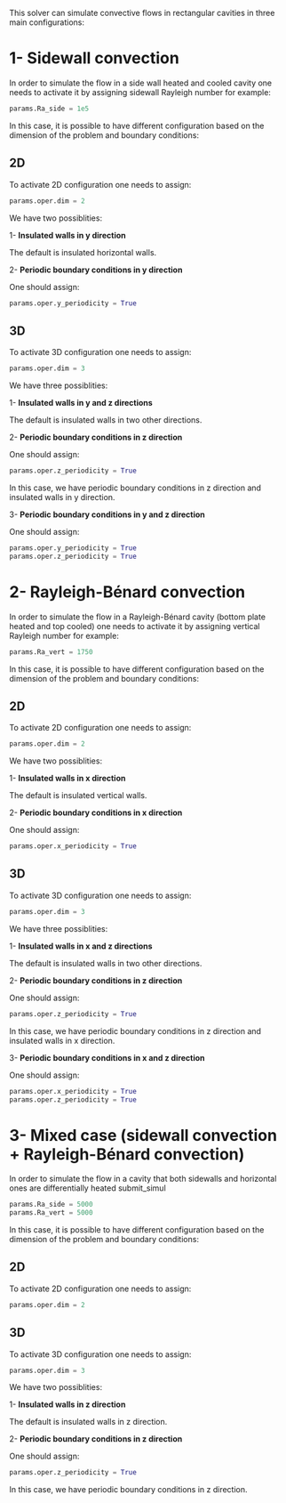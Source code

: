 This solver can simulate convective flows in rectangular cavities in three main configurations:  

# 1- Sidewall convection
In order to simulate the flow in a side wall heated and cooled cavity one needs to activate it by assigning sidewall Rayleigh number for example:

```python
params.Ra_side = 1e5
```
In this case, it is possible to have different configuration based on the dimension of the problem and boundary conditions:

## 2D

To activate 2D configuration one needs to assign:
```python
params.oper.dim = 2
```
We have two possiblities:

1- **Insulated walls in y direction**

The default is insulated horizontal walls.

2- **Periodic boundary conditions in y direction**

One should assign:

```python
params.oper.y_periodicity = True
```

## 3D

To activate 3D configuration one needs to assign:
```python
params.oper.dim = 3
```
We have three possiblities:

1- **Insulated walls in y and z directions**

The default is insulated walls in two other directions.

2- **Periodic boundary conditions in z direction**

One should assign:

```python
params.oper.z_periodicity = True
```

In this case, we have periodic boundary conditions in z direction and insulated walls in y direction.

3- **Periodic boundary conditions in y and z direction** 

One should assign:

```python
params.oper.y_periodicity = True
params.oper.z_periodicity = True
```


# 2- Rayleigh-Bénard convection

In order to simulate the flow in a Rayleigh-Bénard cavity (bottom plate heated and top cooled) one needs to activate it by assigning vertical Rayleigh number for example: 

```python
params.Ra_vert = 1750
```

In this case, it is possible to have different configuration based on the dimension of the problem and boundary conditions:

## 2D

To activate 2D configuration one needs to assign:
```python
params.oper.dim = 2
```
We have two possiblities:

1- **Insulated walls in x direction**

The default is insulated vertical walls.

2- **Periodic boundary conditions in x direction**

One should assign:

```python
params.oper.x_periodicity = True
```

## 3D

To activate 3D configuration one needs to assign:
```python
params.oper.dim = 3
```
We have three possiblities:

1- **Insulated walls in x and z directions**

The default is insulated walls in two other directions.

2- **Periodic boundary conditions in z direction**

One should assign:

```python
params.oper.z_periodicity = True
```

In this case, we have periodic boundary conditions in z direction and insulated walls in x direction.

3- **Periodic boundary conditions in x and z direction** 

One should assign:

```python
params.oper.x_periodicity = True
params.oper.z_periodicity = True
```

# 3- Mixed case (sidewall convection + Rayleigh-Bénard convection)

In order to simulate the flow in a cavity that both sidewalls and horizontal ones are differentially heated submit_simul
```python
params.Ra_side = 5000
params.Ra_vert = 5000
```
In this case, it is possible to have different configuration based on the dimension of the problem and boundary conditions:

## 2D

To activate 2D configuration one needs to assign:
```python
params.oper.dim = 2
```
## 3D

To activate 3D configuration one needs to assign:
```python
params.oper.dim = 3
```
We have two possiblities:

1- **Insulated walls in z direction**

The default is insulated walls in z direction.

2- **Periodic boundary conditions in z direction**

One should assign:

```python
params.oper.z_periodicity = True
```

In this case, we have periodic boundary conditions in z direction.